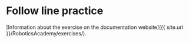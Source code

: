 # Follow line practice

[Information about the exercise on the documentation website]({{ site.url }}/RoboticsAcademy/exercises/).